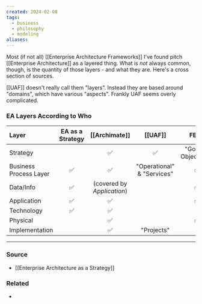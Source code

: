 ```yaml
---
created: 2024-02-08
tags:
  - business
  - philosophy
  - modeling
aliases:
---
```

Most (if not all) [[Enterprise Architecture Frameworks]] I've found pitch [[Enterprise Architecture]] as a layered thing. What is *not* always common, though, is the quantity of those layers - and what they are. Here's a cross section of sources.

[[UAF]] doesn't really call them "layers". Instead they are based around "domains", which have various "aspects". Frankly UAF seems overly complicated.
### EA Layers According to Who

| Layer | EA as a Strategy | [[Archimate]] | [[UAF]] | FEAF |
|:--|:--:|:--:|:--:| :--: |
| Strategy | | ✅ | ✅ | "Goals & Objectives" |
| Business Process Layer | ✅ | ✅ | "Operational" & "Services" | ✅ |
| Data/Info | ✅ | (covered by *Application*) | | ✅ |
| Application | ✅ | ✅ | | ✅ |
| Technology | ✅ | ✅ | | |
| Physical | | ✅ | | ✅ |
| Implementation | | ✅ | "Projects" | | 

****
### Source
- [[Enterprise Architecture as a Strategy]]

### Related
- 